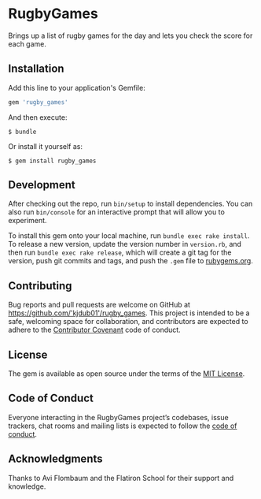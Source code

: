 # RugbyGames

Brings up a list of rugby games for the day and lets you check the score for each game.

## Installation

Add this line to your application's Gemfile:

```ruby
gem 'rugby_games'
```

And then execute:

    $ bundle

Or install it yourself as:

    $ gem install rugby_games

## Development

After checking out the repo, run `bin/setup` to install dependencies. You can also run `bin/console` for an interactive prompt that will allow you to experiment.

To install this gem onto your local machine, run `bundle exec rake install`. To release a new version, update the version number in `version.rb`, and then run `bundle exec rake release`, which will create a git tag for the version, push git commits and tags, and push the `.gem` file to [rubygems.org](https://rubygems.org).

## Contributing

Bug reports and pull requests are welcome on GitHub at https://github.com/'kjdub01'/rugby_games. This project is intended to be a safe, welcoming space for collaboration, and contributors are expected to adhere to the [Contributor Covenant](http://contributor-covenant.org) code of conduct.

## License

The gem is available as open source under the terms of the [MIT License](https://opensource.org/licenses/MIT).

## Code of Conduct

Everyone interacting in the RugbyGames project’s codebases, issue trackers, chat rooms and mailing lists is expected to follow the [code of conduct](https://github.com/'kjdub01'/rugby_games/blob/master/CODE_OF_CONDUCT.md).

## Acknowledgments

Thanks to Avi Flombaum and the Flatiron School for their support and knowledge.
